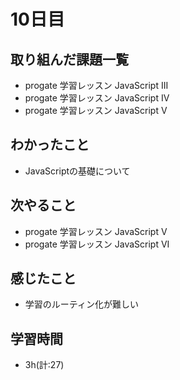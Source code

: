 # 10日目
## 取り組んだ課題一覧
- progate 学習レッスン JavaScript III
- progate 学習レッスン JavaScript IV
- progate 学習レッスン JavaScript V
## わかったこと
- JavaScriptの基礎について
## 次やること
- progate 学習レッスン JavaScript V
- progate 学習レッスン JavaScript VI
## 感じたこと
- 学習のルーティン化が難しい
## 学習時間
- 3h(計:27)
